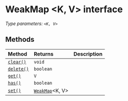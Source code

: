 # WeakMap <K, V> interface



_Type parameters: `<K, V>`_











## Methods

| Method	   |  Returns	| Description|
|:-------------|:-------|:-----------|
|[`clear()`](clear-weakmap.md)      | `void` |  |
|[`delete()`](delete-weakmap.md)      | `boolean` |  |
|[`get()`](get-weakmap.md)      | `V` |  |
|[`has()`](has-weakmap.md)      | `boolean` |  |
|[`set()`](set-weakmap.md)      | [`WeakMap`](../../es6-collections.api/interface/weakmap.md)<K, V> |  |




